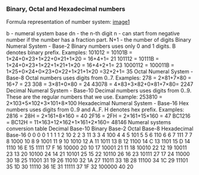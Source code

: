 ### Binary, Octal and Hexadecimal numbers

Formula representation of number system: 
[image1]

[image1]: https://github.com/SanjeetShukla/computer-science/blob/master/image002.gif "Logo Title Text 2"

b - numeral system base
dn - the n-th digit
n - can start from negative number if the number has a fraction part.
N+1 - the number of digits
Binary Numeral System - Base-2
Binary numbers uses only 0 and 1 digits.
B denotes binary prefix.
Examples:
101012 = 10101B = 1×24+0×23+1×22+0×21+1×20 = 16+4+1= 21
101112 = 10111B = 1×24+0×23+1×22+1×21+1×20 = 16+4+2+1= 23
1000112 = 100011B = 1×25+0×24+0×23+0×22+1×21+1×20 =32+2+1= 35
Octal Numeral System - Base-8
Octal numbers uses digits from 0..7.
Examples:
278 = 2×81+7×80 = 16+7 = 23
308 = 3×81+0×80 = 24
43078 = 4×83+3×82+0×81+7×80= 2247
Decimal Numeral System - Base-10
Decimal numbers uses digits from 0..9.
These are the regular numbers that we use.
Example:
253810 = 2×103+5×102+3×101+8×100
Hexadecimal Numeral System - Base-16
Hex numbers uses digits from 0..9 and A..F.
H denotes hex prefix.
Examples:
2816 = 28H = 2×161+8×160 = 40
2F16 = 2FH = 2×161+15×160 = 47
BC1216 = BC12H = 11×163+12×162+1×161+2×160= 48146
Numeral systems conversion table
Decimal
Base-10
Binary
Base-2
Octal
Base-8
Hexadecimal
Base-16
0	0	0	0
1	1	1	1
2	10	2	2
3	11	3	3
4	100	4	4
5	101	5	5
6	110	6	6
7	111	7	7
8	1000	10	8
9	1001	11	9
10	1010	12	A
11	1011	13	B
12	1100	14	C
13	1101	15	D
14	1110	16	E
15	1111	17	F
16	10000	20	10
17	10001	21	11
18	10010	22	12
19	10011	23	13
20	10100	24	14
21	10101	25	15
22	10110	26	16
23	10111	27	17
24	11000	30	18
25	11001	31	19
26	11010	32	1A
27	11011	33	1B
28	11100	34	1C
29	11101	35	1D
30	11110	36	1E
31	11111	37	1F
32	100000	40	20

